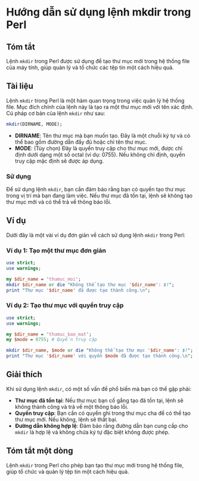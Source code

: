 <!--
Meta Description: # Hướng dẫn sử dụng lệnh mkdir trong Perl ## Tóm tắt Lệnh `mkdir` trong Perl được sử dụng để tạo thư mục mới trong hệ thống file của máy tính, giúp qu...
Meta Keywords: mục, thư, tạo, lệnh, mkdir
-->

# Hướng dẫn sử dụng lệnh mkdir trong Perl

## Tóm tắt
Lệnh `mkdir` trong Perl được sử dụng để tạo thư mục mới trong hệ thống file của máy tính, giúp quản lý và tổ chức các tệp tin một cách hiệu quả.

## Tài liệu
Lệnh `mkdir` trong Perl là một hàm quan trọng trong việc quản lý hệ thống file. Mục đích chính của lệnh này là tạo ra một thư mục mới với tên xác định. Cú pháp cơ bản của lệnh `mkdir` như sau:

```perl
mkdir(DIRNAME, MODE);
```

- **DIRNAME**: Tên thư mục mà bạn muốn tạo. Đây là một chuỗi ký tự và có thể bao gồm đường dẫn đầy đủ hoặc chỉ tên thư mục.
- **MODE**: (Tùy chọn) Đây là quyền truy cập cho thư mục mới, được chỉ định dưới dạng một số octal (ví dụ: 0755). Nếu không chỉ định, quyền truy cập mặc định sẽ được áp dụng.

### Sử dụng
Để sử dụng lệnh `mkdir`, bạn cần đảm bảo rằng bạn có quyền tạo thư mục trong vị trí mà bạn đang làm việc. Nếu thư mục đã tồn tại, lệnh sẽ không tạo thư mục mới và có thể trả về thông báo lỗi.

## Ví dụ
Dưới đây là một vài ví dụ đơn giản về cách sử dụng lệnh `mkdir` trong Perl:

### Ví dụ 1: Tạo một thư mục đơn giản
```perl
use strict;
use warnings;

my $dir_name = 'thumuc_moi';
mkdir $dir_name or die "Không thể tạo thư mục '$dir_name': $!";
print "Thư mục '$dir_name' đã được tạo thành công.\n";
```

### Ví dụ 2: Tạo thư mục với quyền truy cập
```perl
use strict;
use warnings;

my $dir_name = 'thumuc_bao_mat';
my $mode = 0755; # Quyền truy cập

mkdir $dir_name, $mode or die "Không thể tạo thư mục '$dir_name': $!";
print "Thư mục '$dir_name' với quyền $mode đã được tạo thành công.\n";
```

## Giải thích
Khi sử dụng lệnh `mkdir`, có một số vấn đề phổ biến mà bạn có thể gặp phải:

- **Thư mục đã tồn tại**: Nếu thư mục bạn cố gắng tạo đã tồn tại, lệnh sẽ không thành công và trả về một thông báo lỗi.
- **Quyền truy cập**: Bạn cần có quyền ghi trong thư mục cha để có thể tạo thư mục mới. Nếu không, lệnh sẽ thất bại.
- **Đường dẫn không hợp lệ**: Đảm bảo rằng đường dẫn bạn cung cấp cho `mkdir` là hợp lệ và không chứa ký tự đặc biệt không được phép.

## Tóm tắt một dòng
Lệnh `mkdir` trong Perl cho phép bạn tạo thư mục mới trong hệ thống file, giúp tổ chức và quản lý tệp tin một cách hiệu quả.